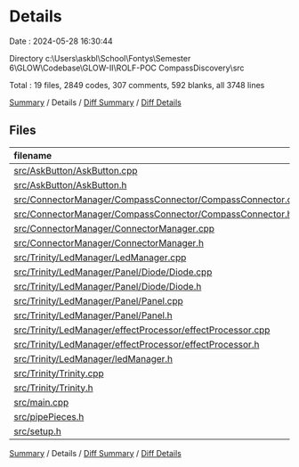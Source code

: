 # Details

Date : 2024-05-28 16:30:44

Directory c:\\Users\\askbl\\School\\Fontys\\Semester 6\\GLOW\\Codebase\\GLOW-II\\ROLF-POC CompassDiscovery\\src

Total : 19 files,  2849 codes, 307 comments, 592 blanks, all 3748 lines

[Summary](results.md) / Details / [Diff Summary](diff.md) / [Diff Details](diff-details.md)

## Files
| filename | language | code | comment | blank | total |
| :--- | :--- | ---: | ---: | ---: | ---: |
| [src/AskButton/AskButton.cpp](/src/AskButton/AskButton.cpp) | C++ | 83 | 6 | 12 | 101 |
| [src/AskButton/AskButton.h](/src/AskButton/AskButton.h) | C++ | 28 | 0 | 8 | 36 |
| [src/ConnectorManager/CompassConnector/CompassConnector.cpp](/src/ConnectorManager/CompassConnector/CompassConnector.cpp) | C++ | 244 | 12 | 31 | 287 |
| [src/ConnectorManager/CompassConnector/CompassConnector.h](/src/ConnectorManager/CompassConnector/CompassConnector.h) | C++ | 62 | 2 | 22 | 86 |
| [src/ConnectorManager/ConnectorManager.cpp](/src/ConnectorManager/ConnectorManager.cpp) | C++ | 70 | 3 | 14 | 87 |
| [src/ConnectorManager/ConnectorManager.h](/src/ConnectorManager/ConnectorManager.h) | C++ | 21 | 0 | 12 | 33 |
| [src/Trinity/LedManager/LedManager.cpp](/src/Trinity/LedManager/LedManager.cpp) | C++ | 206 | 82 | 25 | 313 |
| [src/Trinity/LedManager/Panel/Diode/Diode.cpp](/src/Trinity/LedManager/Panel/Diode/Diode.cpp) | C++ | 132 | 7 | 22 | 161 |
| [src/Trinity/LedManager/Panel/Diode/Diode.h](/src/Trinity/LedManager/Panel/Diode/Diode.h) | C++ | 33 | 5 | 8 | 46 |
| [src/Trinity/LedManager/Panel/Panel.cpp](/src/Trinity/LedManager/Panel/Panel.cpp) | C++ | 297 | 10 | 48 | 355 |
| [src/Trinity/LedManager/Panel/Panel.h](/src/Trinity/LedManager/Panel/Panel.h) | C++ | 61 | 8 | 11 | 80 |
| [src/Trinity/LedManager/effectProcessor/effectProcessor.cpp](/src/Trinity/LedManager/effectProcessor/effectProcessor.cpp) | C++ | 966 | 3 | 200 | 1,169 |
| [src/Trinity/LedManager/effectProcessor/effectProcessor.h](/src/Trinity/LedManager/effectProcessor/effectProcessor.h) | C++ | 95 | 0 | 16 | 111 |
| [src/Trinity/LedManager/ledManager.h](/src/Trinity/LedManager/ledManager.h) | C++ | 45 | 6 | 9 | 60 |
| [src/Trinity/Trinity.cpp](/src/Trinity/Trinity.cpp) | C++ | 117 | 4 | 25 | 146 |
| [src/Trinity/Trinity.h](/src/Trinity/Trinity.h) | C++ | 39 | 2 | 12 | 53 |
| [src/main.cpp](/src/main.cpp) | C++ | 278 | 18 | 74 | 370 |
| [src/pipePieces.h](/src/pipePieces.h) | C++ | 26 | 119 | 22 | 167 |
| [src/setup.h](/src/setup.h) | C++ | 46 | 20 | 21 | 87 |

[Summary](results.md) / Details / [Diff Summary](diff.md) / [Diff Details](diff-details.md)